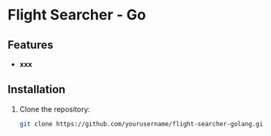 # Flight Searcher - Go

## Features

- **xxx**

## Installation

1. Clone the repository:

   ```bash
   git clone https://github.com/yourusername/flight-searcher-golang.git
